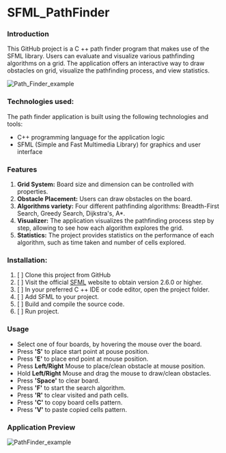 # SFML_PathFinder

### Introduction
This GitHub project is a C ++ path finder program that makes use of the SFML library.
Users can evaluate and visualize various pathfinding algorithms on a grid.
The application offers an interactive way to draw obstacles on grid, visualize the pathfinding process, and view statistics.

![Path_Finder_example](https://github.com/vitalii-soroka/SFML_PathFinder/assets/58570486/4b8854fe-c9d9-4fb0-a2e6-d3f14993becb)

### Technologies used:
The path finder application is built using the following technologies and tools:
- C++ programming language for the application logic
- SFML (Simple and Fast Multimedia Library) for graphics and user interface
  
### Features
1. **Grid System:** Board size and dimension can be controlled with properties.
2. **Obstacle Placement:** Users can draw obstacles on the board.
3. **Algorithms variety:** Four different pathfinding algorithms: Breadth-First Search, Greedy Search, Dijkstra's, A*.
4. **Visualizer:** The application visualizes the pathfinding process step by step, allowing to see how each algorithm explores the grid.
5. **Statistics:** The project provides statistics on the performance of each algorithm, such as time taken and number of cells explored.
    
### Installation:
1. [ ] Clone this project from GitHub
2. [ ] Visit the official [SFML](www.sfml-dev.org) website to obtain version 2.6.0 or higher.
3. [ ] In your preferred C ++ IDE or code editor, open the project folder.
4. [ ] Add SFML to your project.
5. [ ] Build and compile the source code.
6. [ ] Run project.

### Usage
- Select one of four boards, by hovering the mouse over the board.
- Press **'S'** to place start point at pouse position.
- Press **'E'** to place end point at mouse position.
- Press **Left/Right** Mouse to place/clean obstacle at mouse position.
- Hold **Left/Right** Mouse and drag the mouse to draw/clean obstacles.
- Press **'Space'** to clear board.
- Press **'F'** to start the search algorithm.
- Press **'R'** to clear visited and path cells.
- Press **'C'** to copy board cells pattern.
- Press **'V'** to paste copied cells pattern.

### Application Preview
![PathFinder_example](https://github.com/vitalii-soroka/SFML_PathFinder/assets/58570486/415fcaa5-cfbc-4394-806c-f92816f675dd)

